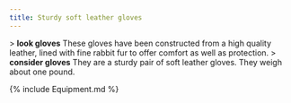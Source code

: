 ```yaml
---
title: Sturdy soft leather gloves
---
```


\> **look gloves**
These gloves have been constructed from a high quality leather,
lined with fine rabbit fur to offer comfort as well as protection.
\> **consider gloves**
They are a sturdy pair of soft leather gloves.
They weigh about one pound.

{% include Equipment.md %}